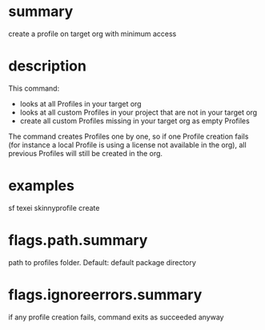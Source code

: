 # summary

create a profile on target org with minimum access

# description

This command:

- looks at all Profiles in your target org
- looks at all custom Profiles in your project that are not in your target org
- create all custom Profiles missing in your target org as empty Profiles

The command creates Profiles one by one, so if one Profile creation fails (for instance a local Profile is using a license not available in the org), all previous Profiles will still be created in the org.

# examples

sf texei skinnyprofile create

# flags.path.summary

path to profiles folder. Default: default package directory

# flags.ignoreerrors.summary

if any profile creation fails, command exits as succeeded anyway
